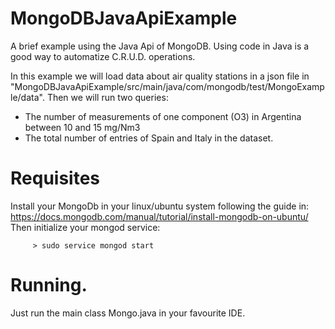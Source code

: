 # MongoDBJavaApiExample
A brief example using the Java Api of MongoDB. Using code in Java is a good way to automatize C.R.U.D. operations.

In this example we will load data about air quality stations in a json file in "MongoDBJavaApiExample/src/main/java/com/mongodb/test/MongoExample/data". Then we will run two queries:

  - The number of measurements of one component (O3) in Argentina between 10 and 15 mg/Nm3
  - The total number of entries of Spain and Italy in the dataset.

# Requisites
Install your MongoDb in your linux/ubuntu system following the guide in:
https://docs.mongodb.com/manual/tutorial/install-mongodb-on-ubuntu/
Then initialize your mongod service:

         > sudo service mongod start

# Running.

Just run the main class Mongo.java in your favourite IDE.

